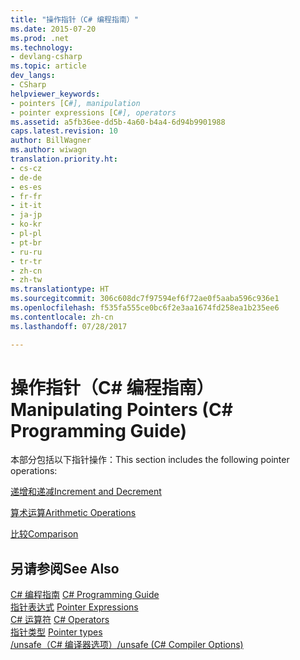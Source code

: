 ```yaml
---
title: "操作指针（C# 编程指南）"
ms.date: 2015-07-20
ms.prod: .net
ms.technology:
- devlang-csharp
ms.topic: article
dev_langs:
- CSharp
helpviewer_keywords:
- pointers [C#], manipulation
- pointer expressions [C#], operators
ms.assetid: a5fb36ee-dd5b-4a60-b4a4-6d94b9901988
caps.latest.revision: 10
author: BillWagner
ms.author: wiwagn
translation.priority.ht:
- cs-cz
- de-de
- es-es
- fr-fr
- it-it
- ja-jp
- ko-kr
- pl-pl
- pt-br
- ru-ru
- tr-tr
- zh-cn
- zh-tw
ms.translationtype: HT
ms.sourcegitcommit: 306c608dc7f97594ef6f72ae0f5aaba596c936e1
ms.openlocfilehash: f535fa555ce0bc6f2e3aa1674fd258ea1b235ee6
ms.contentlocale: zh-cn
ms.lasthandoff: 07/28/2017

---
```

# <a name="manipulating-pointers-c-programming-guide"></a><span data-ttu-id="7bd29-102">操作指针（C# 编程指南）</span><span class="sxs-lookup"><span data-stu-id="7bd29-102">Manipulating Pointers (C# Programming Guide)</span></span>
<span data-ttu-id="7bd29-103">本部分包括以下指针操作：</span><span class="sxs-lookup"><span data-stu-id="7bd29-103">This section includes the following pointer operations:</span></span>  
  
 [<span data-ttu-id="7bd29-104">递增和递减</span><span class="sxs-lookup"><span data-stu-id="7bd29-104">Increment and Decrement</span></span>](../../../csharp/programming-guide/unsafe-code-pointers/how-to-increment-and-decrement-pointers.md)  
  
 [<span data-ttu-id="7bd29-105">算术运算</span><span class="sxs-lookup"><span data-stu-id="7bd29-105">Arithmetic Operations</span></span>](../../../csharp/programming-guide/unsafe-code-pointers/arithmetic-operations-on-pointers.md)  
  
 [<span data-ttu-id="7bd29-106">比较</span><span class="sxs-lookup"><span data-stu-id="7bd29-106">Comparison</span></span>](../../../csharp/programming-guide/unsafe-code-pointers/pointer-comparison.md)  
  
## <a name="see-also"></a><span data-ttu-id="7bd29-107">另请参阅</span><span class="sxs-lookup"><span data-stu-id="7bd29-107">See Also</span></span>  
 <span data-ttu-id="7bd29-108">[C# 编程指南](../../../csharp/programming-guide/index.md) </span><span class="sxs-lookup"><span data-stu-id="7bd29-108">[C# Programming Guide](../../../csharp/programming-guide/index.md) </span></span>  
 <span data-ttu-id="7bd29-109">[指针表达式](../../../csharp/programming-guide/unsafe-code-pointers/pointer-expressions.md) </span><span class="sxs-lookup"><span data-stu-id="7bd29-109">[Pointer Expressions](../../../csharp/programming-guide/unsafe-code-pointers/pointer-expressions.md) </span></span>  
 <span data-ttu-id="7bd29-110">[C# 运算符](../../../csharp/language-reference/operators/index.md) </span><span class="sxs-lookup"><span data-stu-id="7bd29-110">[C# Operators](../../../csharp/language-reference/operators/index.md) </span></span>  
 <span data-ttu-id="7bd29-111">[指针类型](../../../csharp/programming-guide/unsafe-code-pointers/pointer-types.md) </span><span class="sxs-lookup"><span data-stu-id="7bd29-111">[Pointer types](../../../csharp/programming-guide/unsafe-code-pointers/pointer-types.md) </span></span>  
 [<span data-ttu-id="7bd29-112">/unsafe（C# 编译器选项）</span><span class="sxs-lookup"><span data-stu-id="7bd29-112">/unsafe (C# Compiler Options)</span></span>](../../../csharp/language-reference/compiler-options/unsafe-compiler-option.md)

